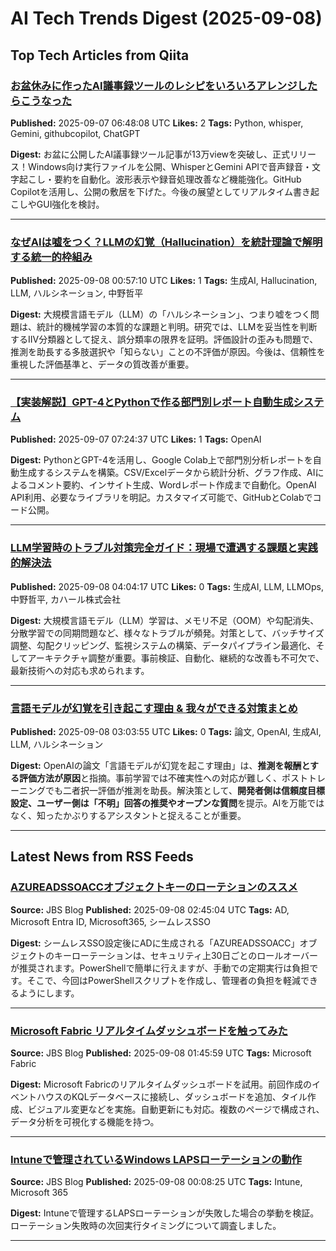 # AI Tech Trends Digest (2025-09-08)


## Top Tech Articles from Qiita


### [お盆休みに作ったAI議事録ツールのレシピをいろいろアレンジしたらこうなった](https://qiita.com/R_28/items/97d9651143937abfec91)
**Published:** 2025-09-07 06:48:08 UTC
**Likes:** 2
**Tags:** Python, whisper, Gemini, githubcopilot, ChatGPT

**Digest:**
お盆に公開したAI議事録ツール記事が13万viewを突破し、正式リリース！Windows向け実行ファイルを公開、WhisperとGemini APIで音声録音・文字起こし・要約を自動化。波形表示や録音処理改善など機能強化。GitHub Copilotを活用し、公開の敷居を下げた。今後の展望としてリアルタイム書き起こしやGUI強化を検討。

---

### [なぜAIは嘘をつく？LLMの幻覚（Hallucination）を統計理論で解明する統一的枠組み](https://qiita.com/teppei_nakano/items/7fbeaef0b16428981221)
**Published:** 2025-09-08 00:57:10 UTC
**Likes:** 1
**Tags:** 生成AI, Hallucination, LLM, ハルシネーション, 中野哲平

**Digest:**
大規模言語モデル（LLM）の「ハルシネーション」、つまり嘘をつく問題は、統計的機械学習の本質的な課題と判明。研究では、LLMを妥当性を判断するIIV分類器として捉え、誤分類率の限界を証明。評価設計の歪みも問題で、推測を助長する多肢選択や「知らない」ことの不評価が原因。今後は、信頼性を重視した評価基準と、データの質改善が重要。

---

### [【実装解説】GPT-4とPythonで作る部門別レポート自動生成システム](https://qiita.com/takaaki_yayoi/items/b209f86ee060b1d4849e)
**Published:** 2025-09-07 07:24:37 UTC
**Likes:** 1
**Tags:** OpenAI

**Digest:**
PythonとGPT-4を活用し、Google Colab上で部門別分析レポートを自動生成するシステムを構築。CSV/Excelデータから統計分析、グラフ作成、AIによるコメント要約、インサイト生成、Wordレポート作成まで自動化。OpenAI API利用、必要なライブラリを明記。カスタマイズ可能で、GitHubとColabでコード公開。

---

### [LLM学習時のトラブル対策完全ガイド：現場で遭遇する課題と実践的解決法](https://qiita.com/cahalinc/items/312aacc8ecaa8c6a3c54)
**Published:** 2025-09-08 04:04:17 UTC
**Likes:** 0
**Tags:** 生成AI, LLM, LLMOps, 中野哲平, カハール株式会社

**Digest:**
大規模言語モデル（LLM）学習は、メモリ不足（OOM）や勾配消失、分散学習での同期問題など、様々なトラブルが頻発。対策として、バッチサイズ調整、勾配クリッピング、監視システムの構築、データパイプライン最適化、そしてアーキテクチャ調整が重要。事前検証、自動化、継続的な改善も不可欠で、最新技術への対応も求められます。

---

### [言語モデルが幻覚を引き起こす理由 & 我々ができる対策まとめ](https://qiita.com/oga_aiichiro/items/48f6bec3e64b3fee4007)
**Published:** 2025-09-08 03:03:55 UTC
**Likes:** 0
**Tags:** 論文, OpenAI, 生成AI, LLM, ハルシネーション

**Digest:**
OpenAIの論文「言語モデルが幻覚を起こす理由」は、**推測を報酬とする評価方法が原因**と指摘。事前学習では不確実性への対応が難しく、ポストトレーニングでも二者択一評価が推測を助長。解決策として、**開発者側は信頼度目標設定、ユーザー側は「不明」回答の推奨やオープンな質問**を提示。AIを万能ではなく、知ったかぶりするアシスタントと捉えることが重要。

---

## Latest News from RSS Feeds


### [AZUREADSSOACCオブジェクトキーのローテションのススメ](https://blog.jbs.co.jp/entry/2025/09/08/114504)
**Source:** JBS Blog
**Published:** 2025-09-08 02:45:04 UTC
**Tags:** AD, Microsoft Entra ID, Microsoft365, シームレスSSO

**Digest:**
シームレスSSO設定後にADに生成される「AZUREADSSOACC」オブジェクトのキーローテーションは、セキュリティ上30日ごとのロールオーバーが推奨されます。PowerShellで簡単に行えますが、手動での定期実行は負担です。そこで、今回はPowerShellスクリプトを作成し、管理者の負担を軽減できるようにします。

---

### [Microsoft Fabric リアルタイムダッシュボードを触ってみた](https://blog.jbs.co.jp/entry/2025/09/08/104559)
**Source:** JBS Blog
**Published:** 2025-09-08 01:45:59 UTC
**Tags:** Microsoft Fabric

**Digest:**
Microsoft Fabricのリアルタイムダッシュボードを試用。前回作成のイベントハウスのKQLデータベースに接続し、ダッシュボードを追加、タイル作成、ビジュアル変更などを実施。自動更新にも対応。複数のページで構成され、データ分析を可視化する機能を持つ。

---

### [Intuneで管理されているWindows LAPSローテーションの動作](https://blog.jbs.co.jp/entry/2025/09/08/090825)
**Source:** JBS Blog
**Published:** 2025-09-08 00:08:25 UTC
**Tags:** Intune, Microsoft 365

**Digest:**
Intuneで管理するLAPSローテーションが失敗した場合の挙動を検証。ローテーション失敗時の次回実行タイミングについて調査しました。

---